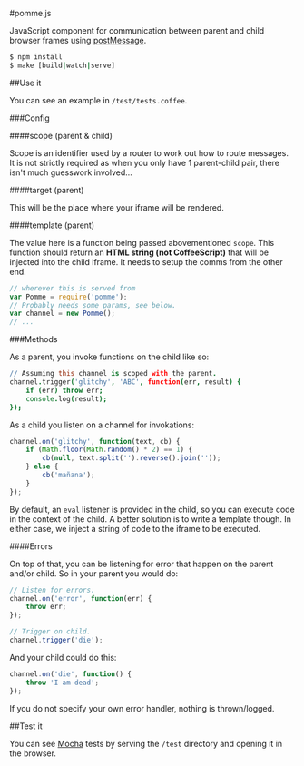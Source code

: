 #pomme.js

JavaScript component for communication between parent and child browser frames using [postMessage](http://devdocs.io/dom/window.postmessage).

```bash
$ npm install
$ make [build|watch|serve]
```

##Use it

You can see an example in `/test/tests.coffee`.

###Config

####scope (parent & child)

Scope is an identifier used by a router to work out how to route messages. It is not strictly required as when you only have 1 parent-child pair, there isn't much guesswork involved...

####target (parent)

This will be the place where your iframe will be rendered.

####template (parent)

The value here is a function being passed abovementioned `scope`. This function should return an **HTML string (not CoffeeScript)** that will be injected into the child iframe. It needs to setup the comms from the other end.

```javascript
// wherever this is served from
var Pomme = require('pomme');
// Probably needs some params, see below.
var channel = new Pomme();
// ...
```

###Methods

As a parent, you invoke functions on the child like so:

```coffeescript
// Assuming this channel is scoped with the parent.
channel.trigger('glitchy', 'ABC', function(err, result) {
    if (err) throw err;
    console.log(result);
});
```

As a child you listen on a channel for invokations:

```javascript
channel.on('glitchy', function(text, cb) {
    if (Math.floor(Math.random() * 2) == 1) {
        cb(null, text.split('').reverse().join(''));
    } else {
        cb('mañana');
    }
});
```

By default, an `eval` listener is provided in the child, so you can execute code in the context of the child. A better solution is to write a template though. In either case, we inject a string of code to the iframe to be executed.

####Errors

On top of that, you can be listening for error that happen on the parent and/or child. So in your parent you would do:

```javascript
// Listen for errors.
channel.on('error', function(err) {
    throw err;
});

// Trigger on child.
channel.trigger('die');
```

And your child could do this:

```javascript
channel.on('die', function() {
    throw 'I am dead';
});
```

If you do not specify your own error handler, nothing is thrown/logged.

##Test it

You can see [Mocha](http://visionmedia.github.io/mocha/) tests by serving the `/test` directory and opening it in the browser.